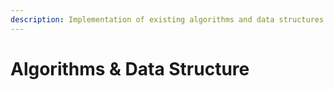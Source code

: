 ```yaml
---
description: Implementation of existing algorithms and data structures
---
```


# Algorithms & Data Structure

